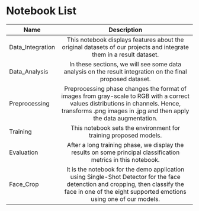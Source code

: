 # Notebook List

| Name       | Description      | 
| ------------- |:-------------:| 
| Data_Integration      | This notebook displays features about the original datasets of our projects and integrate them in a result dataset. | 
|  Data_Analysis      | In these sections, we will see some data analysis on the result integration on the final proposed dataset.|
| Preprocessing | Preprocessing phase changes the format of images from gray-scale to RGB with a correct values distributions in channels. Hence, transforms .png images in .jpg and then apply the data augmentation. | 
| Training | This notebook sets the environment for training proposed models. | 
| Evaluation | After a long training phase, we display the results on some principal classification metrics in this notebook. | 
| Face_Crop | It is the notebook for the demo application using Single-Shot Detector for the face detenction and cropping, then classify the face in one of the eight supported emotions using one of our models. | 
